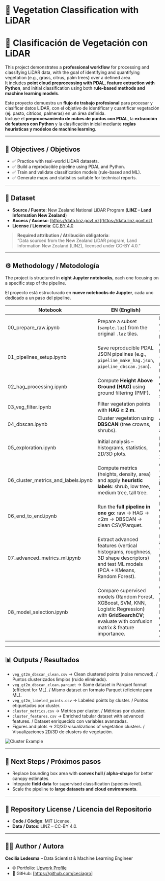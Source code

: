 # 🌲 Vegetation Classification with LiDAR  
# 🌲 Clasificación de Vegetación con LiDAR  

This project demonstrates a **professional workflow** for processing and classifying LiDAR data, with the goal of identifying and quantifying vegetation (e.g., grass, citrus, palm trees) over a defined area.  
It includes **point cloud preprocessing with PDAL**, **feature extraction with Python**, and initial classification using both **rule-based methods and machine learning models**.  

Este proyecto demuestra un **flujo de trabajo profesional** para procesar y clasificar datos LiDAR, con el objetivo de identificar y cuantificar vegetación (ej. pasto, cítricos, palmeras) en un área definida.  
Incluye el **preprocesamiento de nubes de puntos con PDAL**, la **extracción de features con Python** y la clasificación inicial mediante **reglas heurísticas y modelos de machine learning**.  

---

## 🎯 Objectives / Objetivos
- ✅ Practice with real-world LiDAR datasets.  
- ✅ Build a reproducible pipeline using PDAL and Python.  
- ✅ Train and validate classification models (rule-based and ML).  
- ✅ Generate maps and statistics suitable for technical reports.  

---

## 📂 Dataset
- **Source / Fuente**: New Zealand National LiDAR Program (**LINZ – Land Information New Zealand**)  
- **Access / Acceso**: [https://data.linz.govt.nz](https://data.linz.govt.nz)  
- **License / Licencia**: [CC BY 4.0](https://creativecommons.org/licenses/by/4.0/)  

> **Required attribution / Atribución obligatoria**:  
> “Data sourced from the New Zealand LiDAR program, Land Information New Zealand (LINZ), licensed under CC-BY 4.0.”

---

## ⚙️ Methodology / Metodología  

The project is structured in **eight Jupyter notebooks**, each one focusing on a specific step of the pipeline.  

El proyecto está estructurado en **nueve notebooks de Jupyter**, cada uno dedicado a un paso del pipeline.  

| Notebook | EN (English) | ES (Español) |
|----------|--------------|--------------|
| 00_prepare_raw.ipynb | Prepare a subset (`sample.laz`) from the original `.laz` tiles. | Preparar un subconjunto (`sample.laz`) a partir de los tiles `.laz` originales. |
| 01_pipelines_setup.ipynb | Save reproducible PDAL JSON pipelines (e.g., `pipeline_make_hag.json`, `pipeline_dbscan.json`). | Guardar los pipelines PDAL en formato JSON (ej. `pipeline_make_hag.json`, `pipeline_dbscan.json`). |
| 02_hag_processing.ipynb | Compute **Height Above Ground (HAG)** using ground filtering (PMF). | Calcular la **Altura sobre el Terreno (HAG)** aplicando filtrado de suelo (PMF). |
| 03_veg_filter.ipynb | Filter vegetation points with **HAG ≥ 2 m**. | Filtrar vegetación con **HAG ≥ 2 m**. |
| 04_dbscan.ipynb | Cluster vegetation using **DBSCAN** (tree crowns, shrubs). | Agrupar vegetación con **DBSCAN** (copas, arbustos). |
| 05_exploration.ipynb | Initial analysis – histograms, statistics, 2D/3D plots. | Exploración inicial – histogramas, estadísticas, gráficos 2D/3D. |
| 06_cluster_metrics_and_labels.ipynb | Compute metrics (heights, density, area) and apply **heuristic labels**: shrub, low tree, medium tree, tall tree. | Calcular métricas (alturas, densidad, área) y aplicar **etiquetas heurísticas**: arbusto, árbol bajo, árbol medio, árbol alto. |
| 06_end_to_end.ipynb | Run the **full pipeline in one go**: raw → HAG → ≥2m → DBSCAN → clean CSV/Parquet. | Ejecutar el **pipeline completo de una vez**: raw → HAG → ≥2m → DBSCAN → CSV/Parquet limpio. |
| 07_advanced_metrics_ml.ipynb | Extract advanced features (vertical histograms, roughness, 3D shape descriptors) and test ML models (PCA + KMeans, Random Forest). | Extraer features avanzados (histogramas verticales, rugosidad, descriptores de forma 3D) y probar modelos de ML (PCA + KMeans, Random Forest). |
| 08_model_selection.ipynb | Compare supervised models (Random Forest, XGBoost, SVM, KNN, Logistic Regression) with **GridSearchCV**; evaluate with confusion matrix & feature importance. | Comparar modelos supervisados (Random Forest, XGBoost, SVM, KNN, Regresión Logística) con **GridSearchCV**; evaluar con matriz de confusión e importancia de variables. |
---

## 📊 Outputs / Resultados
- `veg_gt2m_dbscan_clean.csv` → Clean clustered points (noise removed). / Puntos clusterizados limpios (ruido eliminado).  
- `veg_gt2m_dbscan_clean.parquet` → Same dataset in Parquet format (efficient for ML). / Mismo dataset en formato Parquet (eficiente para ML).  
- `veg_gt2m_labeled_points.csv` → Labeled points by cluster. / Puntos etiquetados por cluster.  
- `cluster_metrics.csv` → Metrics per cluster. / Métricas por cluster.  
- `cluster_features.csv` → Enriched tabular dataset with advanced features. / Dataset enriquecido con variables avanzadas.  
- Figures and plots → 2D/3D visualizations of vegetation clusters. / Visualizaciones 2D/3D de clusters de vegetación.  

![Cluster Example](figures/cluster_3d_top5.png)

---

## 🚀 Next Steps / Próximos pasos
- Replace bounding box area with **convex hull / alpha-shape** for better canopy estimates.  
- Integrate **field data** for supervised classification (species-level).  
- Scale the pipeline to **large datasets and cloud environments**.  

---

## 📜 Repository License / Licencia del Repositorio
- **Code / Código**: MIT License.  
- **Data / Datos**: LINZ – CC-BY 4.0.  

---

## 👩‍💻 Author / Autora
**Cecilia Ledesma** – Data Scientist & Machine Learning Engineer  

- 🌐 Portfolio: [Upwork Profile](https://www.upwork.com/freelancers/cledesma)  
- 📂 GitHub: [https://github.com/ceciagro]  





